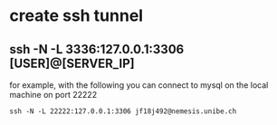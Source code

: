 # create ssh tunnel

## ssh -N -L 3336:127.0.0.1:3306 [USER]@[SERVER_IP]
for example, with the following you can connect to mysql on the local machine on port 22222

```
ssh -N -L 22222:127.0.0.1:3306 jf18j492@nemesis.unibe.ch
```